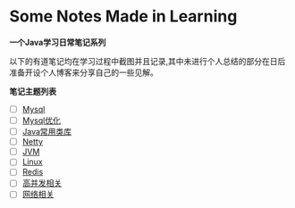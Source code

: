 # Some Notes Made in Learning 

**一个Java学习日常笔记系列**

以下的有道笔记均在学习过程中截图并且记录,其中未进行个人总结的部分在日后准备开设个人博客来分享自己的一些见解。

**笔记主题列表**
- [ ] [Mysql](http://note.youdao.com/noteshare?id=55ab2f7c2ee5ede8977d4818287dc719)
- [ ] [Mysql优化](http://note.youdao.com/noteshare?id=81a941faf62ae05bb45700244784e8cb)
- [ ] [Java常用类库](http://note.youdao.com/noteshare?id=f6734aa86f5d66302d9728c529b44969)
- [ ] [Netty](http://note.youdao.com/noteshare?id=56ab417b4452c62c4a705b438a0c52e9)
- [ ] [JVM](http://note.youdao.com/noteshare?id=b13184a9bd1fc410a03776093446684f)
- [ ] [Linux](http://note.youdao.com/noteshare?id=b9d38bd3bb42e5e309bf6dbdbb87662c)
- [ ] [Redis](http://note.youdao.com/noteshare?id=c2e5bac167eb07c53f05797a4101b3fc)
- [ ] [高并发相关](http://note.youdao.com/noteshare?id=245e3e05034fb68b8112d365a5c0866d)
- [ ] [网络相关](http://note.youdao.com/noteshare?id=fce18f52dc57b3b38e761e2583f6c6c6)
